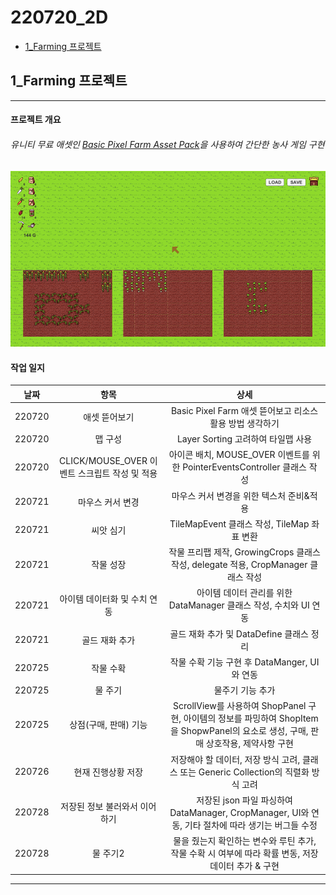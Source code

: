 # 220720_2D
- [1_Farming 프로젝트](#1_Farming-프로젝트)

## 1_Farming 프로젝트
---
#### 프로젝트 개요
###### 유니티 무료 애셋인 [Basic Pixel Farm Asset Pack](https://assetstore.unity.com/packages/2d/characters/basic-pixel-farm-asset-pack-64192)을 사용하여 간단한 농사 게임 구현
![1_Farming 게임 화면](images/1_Farming.png)

#### 작업 일지
| 날짜 | 항목 | 상세 |
| :---: | :---: | :---: |
| 220720 | 애셋 뜯어보기 | Basic Pixel Farm 애셋 뜯어보고 리소스 활용 방법 생각하기 |
| 220720 | 맵 구성 | Layer Sorting 고려하여 타일맵 사용 |
| 220720 | CLICK/MOUSE_OVER 이벤트 스크립트 작성 및 적용 | 아이콘 배치, MOUSE_OVER 이벤트를 위한 PointerEventsController 클래스 작성 |
| 220721 | 마우스 커서 변경 | 마우스 커서 변경을 위한 텍스처 준비&적용 |
| 220721 | 씨앗 심기 | TileMapEvent 클래스 작성, TileMap 좌표 변환 |
| 220721 | 작물 성장 | 작물 프리팹 제작, GrowingCrops 클래스 작성, delegate 적용, CropManager 클래스 작성 |
| 220721 | 아이템 데이터화 및 수치 연동 | 아이템 데이터 관리를 위한 DataManager 클래스 작성, 수치와 UI 연동 |
| 220721 | 골드 재화 추가 | 골드 재화 추가 및 DataDefine 클래스 정리 |
| 220725 | 작물 수확 | 작물 수확 기능 구현 후 DataManger, UI와 연동 |
| 220725 | 물 주기 | 물주기 기능 추가 |
| 220725 | 상점(구매, 판매) 기능 | ScrollView를 사용하여 ShopPanel 구현, 아이템의 정보를 파밍하여 ShopItem을 ShopwPanel의 요소로 생성, 구매, 판매 상호작용, 제약사항 구현 |
| 220726 | 현재 진행상황 저장 | 저장해야 할 데이터, 저장 방식 고려, 클래스 또는 Generic Collection의 직렬화 방식 고려 |
| 220728 | 저장된 정보 불러와서 이어하기 | 저장된 json 파일 파싱하여 DataManager, CropManager, UI와 연동, 기타 절차에 따라 생기는 버그들 수정 |
| 220728 | 물 주기2 | 물을 줬는지 확인하는 변수와 루틴 추가, 작물 수확 시 여부에 따라 확률 변동, 저장 데이터 추가 & 구현 |


----------
